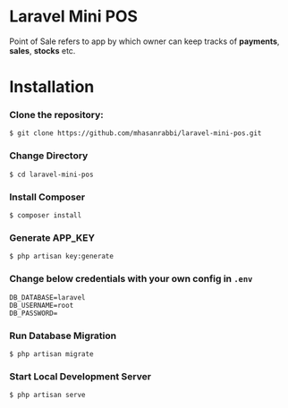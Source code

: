 # Laravel Mini POS

Point of Sale refers to app by which owner can keep tracks of **payments**, **sales**, **stocks** etc.


# Installation


### Clone the repository:
``` 
$ git clone https://github.com/mhasanrabbi/laravel-mini-pos.git
```

### Change Directory

```
$ cd laravel-mini-pos
```
### Install Composer
``` 
$ composer install
```
### Generate APP_KEY 
``` 
$ php artisan key:generate
```

### Change below credentials with your own config in `.env`
``` 
DB_DATABASE=laravel
DB_USERNAME=root
DB_PASSWORD=
```

### Run Database Migration

``` 
$ php artisan migrate
```

### Start Local Development Server

``` 
$ php artisan serve
```

